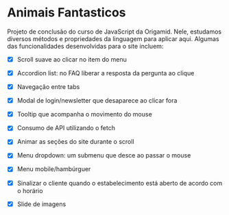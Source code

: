 # Animais Fantasticos

Projeto de conclusão do curso de JavaScript da Origamid. Nele, estudamos diversos métodos e propriedades da linguagem para aplicar aqui. Algumas das funcionalidades desenvolvidas para o site incluem:

- [x] Scroll suave ao clicar no item do menu
- [x] Accordion list: no FAQ liberar a resposta da pergunta ao clique
- [x] Navegação entre tabs
- [x] Modal de login/newsletter que desaparece ao clicar fora
- [x] Tooltip que acompanha o movimento do mouse
- [x] Consumo de API utilizando o fetch
- [x] Animar as seções do site durante o scroll
- [x] Menu dropdown: um submenu que desce ao passar o mouse
- [x] Menu mobile/hambúrguer
- [x] Sinalizar o cliente quando o estabelecimento está aberto de acordo com o horário
- [x] Slide de imagens
 
